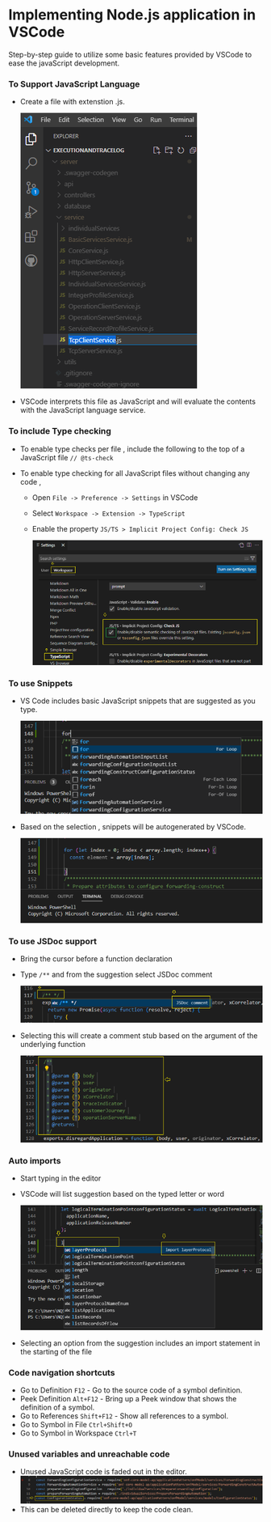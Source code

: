 # Implementing Node.js application in VSCode

Step-by-step guide to utilize some basic features provided by VSCode to ease the javaScript development.

### To Support JavaScript Language
* Create a file with extenstion .js.

  ![JavaScriptFileExtention](./Images/JavaScriptFileExtention.png)

* VSCode interprets this file as JavaScript and will evaluate the contents with the JavaScript language service. 

### To include Type checking
* To enable type checks per file , include the following to the top of a JavaScript file
  `// @ts-check`

* To enable type checking for all JavaScript files without changing any code , 
  * Open `File -> Preference -> Settings` in VSCode
  * Select `Workspace -> Extension -> TypeScript`
  * Enable the property `JS/TS > Implicit Project Config: Check JS`
  
    ![JavaScriptFileExtention](./Images/EnablingTsCheck.png)  

### To use Snippets
* VS Code includes basic JavaScript snippets that are suggested as you type.
  
  ![JavaScriptFileExtention](./Images/SnippetSuggestion.png)
* Based on the selection , snippets will be autogenerated by VSCode.
  
  ![JavaScriptFileExtention](./Images/SnippetAutogeneration.png)

### To use JSDoc support
* Bring the cursor before a function declaration 
* Type `/**` and from the suggestion select JSDoc comment
  
  ![JavaScriptFileExtention](./Images/JSDocSuggestion.png)
* Selecting this will create a comment stub based on the argument of the underlying function
  
  ![JavaScriptFileExtention](./Images/JSDocCommentStub.png)

### Auto imports
* Start typing in the editor 
* VSCode will list suggestion based on the typed letter or word
  
  ![JavaScriptFileExtention](./Images/AutoImportSuggestion.png)

* Selecting an option from the suggestion includes an import statement in the starting of the file

### Code navigation shortcuts
* Go to Definition `F12` - Go to the source code of a symbol definition.
* Peek Definition `Alt+F12` - Bring up a Peek window that shows the definition of a symbol.
* Go to References `Shift+F12` - Show all references to a symbol.
* Go to Symbol in File `Ctrl+Shift+O`
* Go to Symbol in Workspace `Ctrl+T`

### Unused variables and unreachable code
* Unused JavaScript code is faded out in the editor.
  ![JavaScriptFileExtention](./Images/UnusedCode.png)
* This can be deleted directly to keep the code clean.


